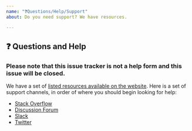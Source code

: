 ```yaml
---
name: "❓Questions/Help/Support"
about: Do you need support? We have resources.

---
```


## ❓ Questions and Help

### Please note that this issue tracker is not a help form and this issue will be closed.

We have a set of [listed resources available on the website](https://pytorch.org/resources). Here is a set of support channels, in order of where you should begin looking for help:

- [Stack Overflow](https://stackoverflow.com/questions/tagged/pytorch)
- [Discussion Forum](https://discuss.pytorch.org/)
- [Slack](https://pytorch.slack.com/)
- [Twitter](https://twitter.com/pytorch)
